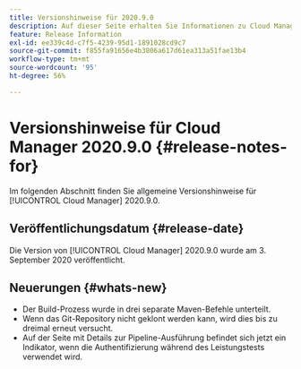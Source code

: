 ```yaml
---
title: Versionshinweise für 2020.9.0
description: Auf dieser Seite erhalten Sie Informationen zu Cloud Manager 2020.9.0.
feature: Release Information
exl-id: ee339c4d-c7f5-4239-95d1-1891028cd9c7
source-git-commit: f855fa91656e4b3806a617d61ea313a51fae13b4
workflow-type: tm+mt
source-wordcount: '95'
ht-degree: 56%

---
```


# Versionshinweise für Cloud Manager 2020.9.0 {#release-notes-for}

Im folgenden Abschnitt finden Sie allgemeine Versionshinweise für [!UICONTROL Cloud Manager] 2020.9.0.

## Veröffentlichungsdatum {#release-date}

Die Version von [!UICONTROL Cloud Manager] 2020.9.0 wurde am 3. September 2020 veröffentlicht.

## Neuerungen {#whats-new}

* Der Build-Prozess wurde in drei separate Maven-Befehle unterteilt.
* Wenn das Git-Repository nicht geklont werden kann, wird dies bis zu dreimal erneut versucht.
* Auf der Seite mit Details zur Pipeline-Ausführung befindet sich jetzt ein Indikator, wenn die Authentifizierung während des Leistungstests verwendet wird.
